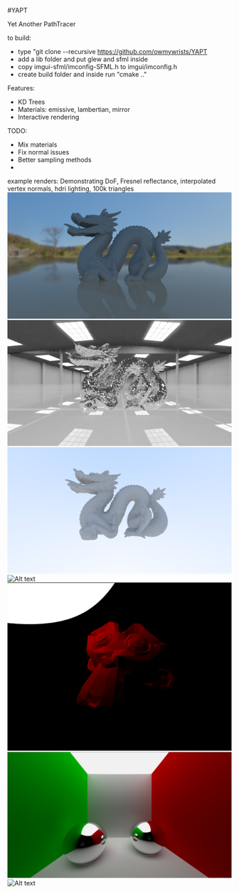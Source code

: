 #YAPT

Yet Another PathTracer

to build:
- type "git clone --recursive https://github.com/owmywrists/YAPT
- add a lib folder and put glew and sfml inside
- copy imgui-sfml/imconfig-SFML.h to imgui/imconfig.h
- create build folder and inside run "cmake .."

Features:
- KD Trees
- Materials: emissive, lambertian, mirror
- Interactive rendering

TODO:
- Mix materials
- Fix normal issues
- Better sampling methods
- 
example renders:
Demonstrating DoF, Fresnel reflectance, interpolated vertex normals, hdri lighting, 100k triangles
![Alt text](dragon_reflective.png?raw=true "Showing off features of the raytracer")
![Alt text](image_lighting.png?raw=true "Image Based lighting")
![Alt text](dragon.png?raw=true "Dragon clay")
![Alt text](test_github.gif?raw=true "ImGUI test")
![Alt text](suzanne.png?raw=true "Suzanne render")
![Alt text](finalrender.png?raw=true "Final render 12500 samples")
![Alt text](example.gif?raw=true "Example")
